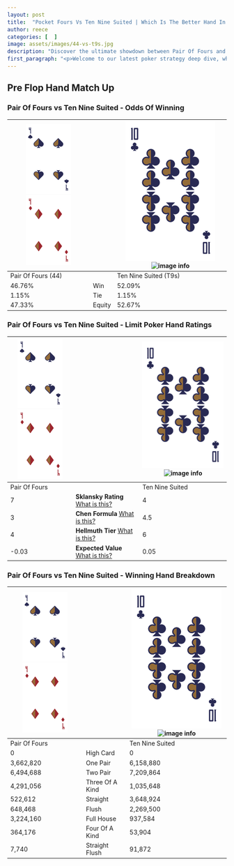 ```yaml
---
layout: post
title:  "Pocket Fours Vs Ten Nine Suited | Which Is The Better Hand In Poker? A Complete Guide"
author: reece
categories: [  ]
image: assets/images/44-vs-t9s.jpg
description: "Discover the ultimate showdown between Pair Of Fours and Ten Nine Suited in poker! Uncover the odds, strategies, and scenarios where one hand triumphs over the other. Get ready to up your poker game with this thrilling analysis."
first_paragraph: "<p>Welcome to our latest poker strategy deep dive, where we're pitting two distinct hands against each other in a high-stakes showdown: Pair Of Fours vs Ten Nine Suited.</p><p>In the dynamic world of poker, every decision counts, and knowing which hand holds the upper hand is key to your success at the table.</p><p>In this article, we'll dissect these two hands, explore the scenarios where one dominates the other, and equip you with the knowledge to make strategic choices that can tip the odds in your favor.</p><p>Get ready to unravel the intriguing dynamics of these poker hands and elevate your game to new heights.</p>"
---
```




[comment]: # (sp0)

## Pre Flop Hand Match Up

<div class="table hand-ratings" markdown="1"> 



### Pair Of Fours vs Ten Nine Suited - Odds Of Winning


    
| ![image info](assets/images/hand1/4.png) ![image info](assets/images/hand1/4o.png) |  | ![image info](assets/images/hand2/T.png) ![image info](assets/images/hand2/9s.png) |
| -------- | -------- | -------- |
| Pair Of Fours (44) |  | Ten Nine Suited (T9s) |
| 46.76% | Win | 52.09% |
| 1.15% | Tie | 1.15% |
| 47.33% | Equity | 52.67% |




[comment]: # (sp1)



### Pair Of Fours vs Ten Nine Suited - Limit Poker Hand Ratings


    
| ![image info](assets/images/hand1/4.png) ![image info](assets/images/hand1/4o.png) |  | ![image info](assets/images/hand2/T.png) ![image info](assets/images/hand2/9s.png) |
| -------- | -------- | -------- |
| Pair Of Fours |  | Ten Nine Suited |
| 7 | **Sklansky Rating** [What is this?](/sklansky-rating-explained) | 4 |
| 3 | **Chen Formula** [What is this?](/chen-formula-explained) | 4.5 |
| 4 | **Hellmuth Tier** [What is this?](/Hellmuth-tier-explained) | 6 |
| -0.03 | **Expected Value** [What is this?](/expected-value-explained) | 0.05 |




[comment]: # (sp2)



### Pair Of Fours vs Ten Nine Suited - Winning Hand Breakdown


    
| ![image info](assets/images/hand1/4.png) ![image info](assets/images/hand1/4o.png) |  | ![image info](assets/images/hand2/T.png) ![image info](assets/images/hand2/9s.png) |
| -------- | -------- | -------- |
| Pair Of Fours |  | Ten Nine Suited |
| 0 | High Card | 0 |
| 3,662,820 | One Pair | 6,158,880 |
| 6,494,688 | Two Pair | 7,209,864 |
| 4,291,056 | Three Of A Kind | 1,035,648 |
| 522,612 | Straight | 3,648,924 |
| 648,468 | Flush | 2,269,500 |
| 3,224,160 | Full House | 937,584 |
| 364,176 | Four Of A Kind | 53,904 |
| 7,740 | Straight Flush | 91,872 |




[comment]: # (sp3)



</div>

[comment]: # (sp4)



[comment]: # (sp5)

